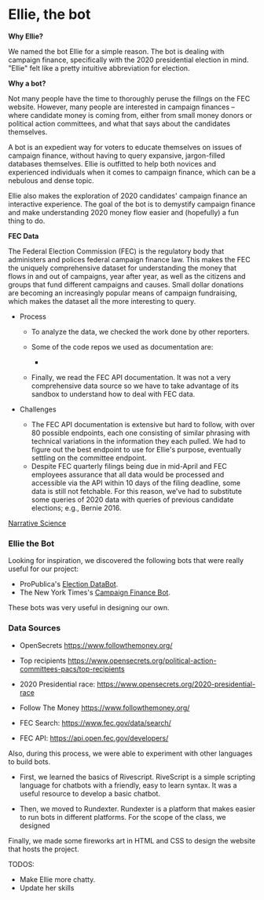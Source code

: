 # Ellie, the bot

**Why Ellie?**

We named the bot Ellie for a simple reason. The bot is dealing with campaign finance, specifically with the 2020 presidential election in mind. "Ellie" felt like a pretty intuitive abbreviation for election.


**Why a bot?**

Not many people have the time to thoroughly peruse the fillngs on the FEC website. However, many people are interested in campaign finances – where candidate money is coming from, either from small money donors or political action committees, and what that says about the candidates themselves.

A bot is an expedient way for voters to educate themselves on issues of campaign finance, without having to query expansive, jargon-filled databases themselves. Ellie is outfitted to help both novices and experienced individuals when it comes to campaign finance, which can be a nebulous and dense topic.

Ellie also makes the exploration of 2020 candidates' campaign finance an interactive experience. The goal of the bot is to demystify campaign finance and make understanding 2020 money flow easier and (hopefully) a fun thing to do.

**FEC Data**

The Federal Election Commission (FEC) is the regulatory body that administers and polices federal campaign finance law. This makes the FEC the uniquely comprehensive dataset for understanding the money that flows in and out of campaigns, year after year, as well as the citizens and groups that fund different campaigns and causes. Small dollar donations are becoming an increasingly popular means of campaign fundraising, which makes the dataset all the more interesting to query.

* Process

    * To analyze the data, we checked the work done by other reporters.
    
    * Some of the code repos we used as documentation are:
    
        * 
    
    * Finally, we read the FEC API documentation. It was not a very comprehensive data source so we have to take advantage of its sandbox to understand how to deal with FEC data.
    
* Challenges
    * The FEC API documentation is extensive but hard to follow, with over 80 possible endpoints, each one consisting of similar phrasing with technical variations in the information they each pulled. We had to figure out the best endpoint to use for Ellie's purpose, eventually settling on the committee endpoint.
    * Despite FEC quarterly filings being due in mid-April and FEC employees assurance that all data would be processed and accessible via the API within 10 days of the filing deadline, some data is still not fetchable. For this reason, we've had to substitute some queries of 2020 data with queries of previous candidate elections; e.g., Bernie 2016. 



[Narrative Science](https://narrativescience.com/)


### Ellie the Bot


Looking for inspiration, we discovered the following bots that were really useful for our project:

* ProPublica's [Election DataBot](https://projects.propublica.org/electionbot/).
* The New York Times's [Campaign Finance Bot](https://github.com/newsdev/nyt-campfinbot).


These bots was very useful in designing our own.

### Data Sources

* OpenSecrets https://www.followthemoney.org/
* Top recipients https://www.opensecrets.org/political-action-committees-pacs/top-recipients
* 2020 Presidential race: https://www.opensecrets.org/2020-presidential-race

* Follow The Money https://www.followthemoney.org/

* FEC Search: https://www.fec.gov/data/search/

* FEC API: https://api.open.fec.gov/developers/



Also, during this process, we were able to experiment with other languages to build bots.

* First, we learned the basics of Rivescript. RiveScript is a simple scripting language for chatbots with a friendly, easy to learn syntax. It was a useful resource to develop a basic chatbot.

* Then, we moved to Rundexter. Rundexter is a platform that makes easier to run bots in different platforms. For the scope of the class, we designed 


Finally, we made some fireworks art in HTML and CSS to design the website that hosts the project.

TODOS:

* Make Ellie more chatty.
* Update her skills
